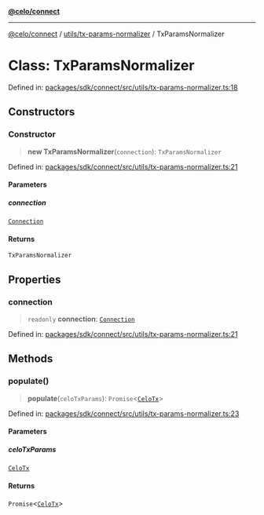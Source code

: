 [**@celo/connect**](../../../README.md)

***

[@celo/connect](../../../modules.md) / [utils/tx-params-normalizer](../README.md) / TxParamsNormalizer

# Class: TxParamsNormalizer

Defined in: [packages/sdk/connect/src/utils/tx-params-normalizer.ts:18](https://github.com/celo-org/developer-tooling/blob/master/packages/sdk/connect/src/utils/tx-params-normalizer.ts#L18)

## Constructors

### Constructor

> **new TxParamsNormalizer**(`connection`): `TxParamsNormalizer`

Defined in: [packages/sdk/connect/src/utils/tx-params-normalizer.ts:21](https://github.com/celo-org/developer-tooling/blob/master/packages/sdk/connect/src/utils/tx-params-normalizer.ts#L21)

#### Parameters

##### connection

[`Connection`](../../../connection/classes/Connection.md)

#### Returns

`TxParamsNormalizer`

## Properties

### connection

> `readonly` **connection**: [`Connection`](../../../connection/classes/Connection.md)

Defined in: [packages/sdk/connect/src/utils/tx-params-normalizer.ts:21](https://github.com/celo-org/developer-tooling/blob/master/packages/sdk/connect/src/utils/tx-params-normalizer.ts#L21)

## Methods

### populate()

> **populate**(`celoTxParams`): `Promise`\<[`CeloTx`](../../../types/type-aliases/CeloTx.md)\>

Defined in: [packages/sdk/connect/src/utils/tx-params-normalizer.ts:23](https://github.com/celo-org/developer-tooling/blob/master/packages/sdk/connect/src/utils/tx-params-normalizer.ts#L23)

#### Parameters

##### celoTxParams

[`CeloTx`](../../../types/type-aliases/CeloTx.md)

#### Returns

`Promise`\<[`CeloTx`](../../../types/type-aliases/CeloTx.md)\>
